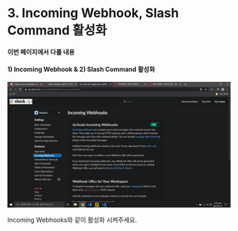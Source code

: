 # 3. Incoming Webhook, Slash Command 활성화

#### 이번 페이지에서 다룰 내용 

#### 1\) Incoming Webhook & 2\) Slash Command 활성화

![](../../../.gitbook/assets/image%20%28253%29.png)

Incoming Webhooks와 같이 활성화 시켜주세요. 

